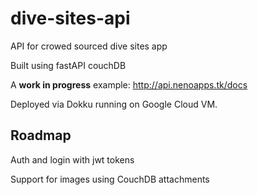 # dive-sites-api
API for crowed sourced dive sites app

Built using fastAPI couchDB

A **work in progress** example: http://api.nenoapps.tk/docs

Deployed via Dokku running on Google Cloud VM.

## Roadmap

Auth and login with jwt tokens

Support for images using CouchDB attachments

